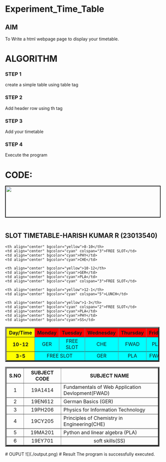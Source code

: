 # Experiment_Time_Table

## AIM
To Write a html webpage page to display your timetable.

# ALGORITHM
### STEP 1
create a simple table using table tag
### STEP 2
Add header row using th tag
### STEP 3
Add your timetable
### STEP 4
Execute the program

# CODE:
<title>SEC SLOT TIMETABLE</title>
<body><IMG src="logo.png" 
	height="100" width="600" align="center" border="2"></body>
<table>
    <table border="4" width="600" cellspacing='4' cellpaddling='4'>

<h2>  SLOT TIMETABLE-HARISH KUMAR R (23013540)</h2>
<tr>
    <th align="center" bgcolor="yellow">Day/Time</th>
    <th align="center" bgcolor="red">Monday</th>
    <th align="center" bgcolor="red">Tuesday</th>
    <th align="center" bgcolor="red">Wednesday</th>
    <th align="center" bgcolor="red">Thursday</th>
    <th align="center" bgcolor="red">Friday</th>
</tr>
<tr>
    
    <th align="center" bgcolor="yellow">8-10</th>
    <td align="center" bgcolor="cyan" colspan="3">FREE SLOT</td>
    <td align="center" bgcolor="cyan">PHY</td>
    <td align="center" bgcolor="cyan">CHE</td>
</tr>

<tr>
    
    <th align="center" bgcolor="yellow">10-12</th>
    <td align="center" bgcolor="cyan">GER</td>
    <td align="center" bgcolor="cyan">PLA</td>
    <td align="center" bgcolor="cyan" colspan="3">FREE SLOT</td>
</tr>

<tr>
    <th align="center" bgcolor="yellow">10-12</th>
    <td align="center" bgcolor="cyan">GER</td>
    <td align="center" bgcolor="cyan">FREE SLOT</td>
    <td align="center" bgcolor="cyan">CHE</td>
    <td align="center" bgcolor="cyan">FWAD</td>
    <td align="center" bgcolor="cyan">PLA</td>
</tr>

<tr>
    
    <th align="center" bgcolor="yellow">12-1</th>
    <td align="center" bgcolor="cyan" colspan="5">LUNCH</td>
</tr>

<tr>
   
    <th align="center" bgcolor="yellow">1-3</th>
    <td align="center" bgcolor="cyan" colspan="2">FREE SLOT</td>
    <td align="center" bgcolor="cyan">PLA</td>
    <td align="center" bgcolor="cyan">PHY</td>
    <td align="center" bgcolor="cyan">SS</td>
</tr>

<tr>
    <th align="center" bgcolor="yellow">3-5</th>
    <td align="center" bgcolor="cyan" colspan="2">FREE SLOT</td>
    <td align="center" bgcolor="cyan">GER</td>
    <td align="center" bgcolor="cyan">PLA</td>
    <td align="center" bgcolor="cyan">FWAD</td>
</tr>
</table>

<table border="4" width="600" cellspacing='4' cellpaddling='4'>

<tr>
    <th align="center">S.NO</th>
    <th align="center">SUBJECT CODE</th> 
    <th align="center">SUBJECT NAME</th>
</tr>

<tr>
    <td align="center">1</td>
    <td align="center">19A1414</td>
    <td align="centre">Fundamentals of Web Application Devlopment(FWAD)</td>
</tr>

<tr>
    <td align="center">2</td>
    <td align="center">19EN612</td>
    <td align="centre">German Basics (GER)</td>
</tr>

<tr>
    <td align="center">3</td>
    <td align="center">19PH206</td>
    <td align="centre">Physics for Information Technology</td>
</tr>

<tr>
    <td align="center">4</td> 
    <td align="center">19CY205</td>
    <td align="centre">Principles of Chemistry in Engineering(CHE)</td>
</tr>

<tr>
    <td align="center">5</td>
    <td align="center">19MA201</td>
    <td align="centre">Python and linear algebra (PLA)</td>
</tr>

<tr>
    <td align="center">6</td>
    <td align="center">19EY701</td>
    <td align="center">soft skills(SS)</td>
</tr>
</table>
# OUPUT
![](./output.png)
# Result
The program is successfully executed.
